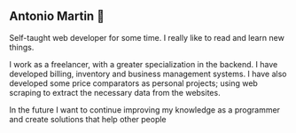## Antonio Martin 👋


<!--
**antoniowd/antoniowd** is a ✨ _special_ ✨ repository because its `README.md` (this file) appears on your GitHub profile.

Here are some ideas to get you started:

- 🔭 I’m currently working on ...
- 🌱 I’m currently learning ...
- 👯 I’m looking to collaborate on ...
- 🤔 I’m looking for help with ...
- 💬 Ask me about ...
- 📫 How to reach me: ...
- 😄 Pronouns: ...
- ⚡ Fun fact: ...
-->


Self-taught web developer for some time. I really like to read and learn new things.

I work as a freelancer, with a greater specialization in the backend. I have developed billing, inventory and business management systems. 
I have also developed some price comparators as personal projects; using web scraping to extract the necessary data from the websites.

In the future I want to continue improving my knowledge as a programmer and create solutions that help other people
